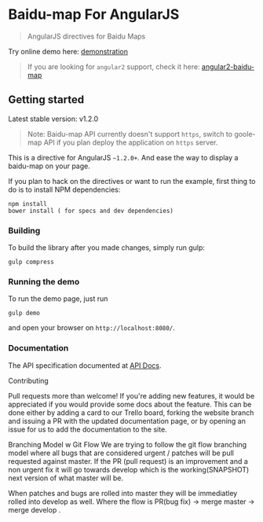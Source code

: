 # Baidu-map For AngularJS

> AngularJS directives for Baidu Maps

Try online demo here: [demonstration](http://leftstick.github.io/BaiduMapForAngularJS/)

>If you are looking for `angular2` support, check it here: [angular2-baidu-map](https://github.com/cheng-jie/angular2-baidu-map)

## Getting started

Latest stable version: v1.2.0
> Note: Baidu-map API currently doesn't support `https`, switch to goole-map API if you plan deploy the application on `https` server.

This is a directive for AngularJS `~1.2.0+`. And ease the way to display a baidu-map on your page.

If you plan to hack on the directives or want to run the example, first thing to do is to install NPM dependencies:

```shell
npm install
bower install ( for specs and dev dependencies)
```

### Building
To build the library after you made changes, simply run gulp:

```shell
gulp compress
```

### Running the demo
To run the demo page, just run

```shell
gulp demo
```

and open your browser on `http://localhost:8080/`.

### Documentation
The API specification documented at [API Docs](https://github.com/leftstick/BaiduMapForAngularJS/blob/master/docs/APIDocs.md).



Contributing

Pull requests more than welcome! If you're adding new features, it would be appreciated if you would provide some docs about the feature. This can be done either by adding a card to our Trello board, forking the website branch and issuing a PR with the updated documentation page, or by opening an issue for us to add the documentation to the site.

Branching Model w Git Flow We are trying to follow the git flow branching model where all bugs that are considered urgent / patches will be pull requested against master. If the PR (pull request) is an improvement and a non urgent fix it will go towards develop which is the working(SNAPSHOT) next version of what master will be.

When patches and bugs are rolled into master they will be immediatley rolled into develop as well. Where the flow is PR(bug fix) -> merge master -> merge develop .
